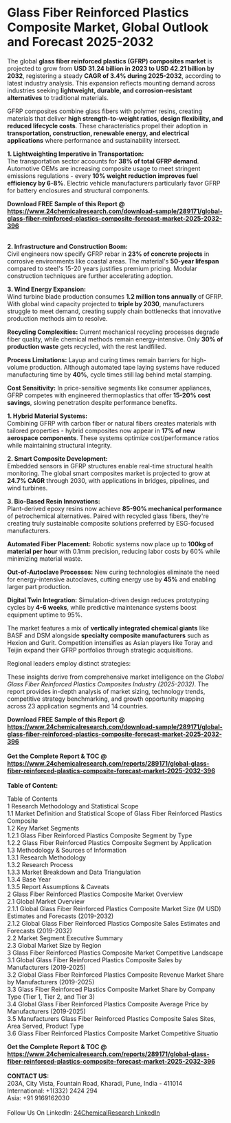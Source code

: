 <h1>Glass Fiber Reinforced Plastics Composite Market, Global Outlook and Forecast 2025-2032</h1><p>The global <strong>glass fiber reinforced plastics (GFRP) composites market</strong> is projected to grow from <strong>USD 31.24 billion in 2023 to USD 42.21 billion by 2032</strong>, registering a steady <strong>CAGR of 3.4% during 2025-2032</strong>, according to latest industry analysis. This expansion reflects mounting demand across industries seeking <strong>lightweight, durable, and corrosion-resistant alternatives</strong> to traditional materials.</p><p>GFRP composites combine glass fibers with polymer resins, creating materials that deliver <strong>high strength-to-weight ratios, design flexibility, and reduced lifecycle costs</strong>. These characteristics propel their adoption in <strong>transportation, construction, renewable energy, and electrical applications</strong> where performance and sustainability intersect.</p><p><strong>1. Lightweighting Imperative in Transportation:</strong><br>
The transportation sector accounts for <strong>38% of total GFRP demand</strong>. Automotive OEMs are increasing composite usage to meet stringent emissions regulations - every <strong>10% weight reduction improves fuel efficiency by 6-8%</strong>. Electric vehicle manufacturers particularly favor GFRP for battery enclosures and structural components.</p><div><b>Download FREE Sample of this Report @ 
            <a href="https://www.24chemicalresearch.com/download-sample/289171/global-glass-fiber-reinforced-plastics-composite-forecast-market-2025-2032-396">
            https://www.24chemicalresearch.com/download-sample/289171/global-glass-fiber-reinforced-plastics-composite-forecast-market-2025-2032-396</a></b></div><br><p><strong>2. Infrastructure and Construction Boom:</strong><br>
Civil engineers now specify GFRP rebar in <strong>23% of concrete projects</strong> in corrosive environments like coastal areas. The material's <strong>50-year lifespan</strong> compared to steel's 15-20 years justifies premium pricing. Modular construction techniques are further accelerating adoption.</p><p><strong>3. Wind Energy Expansion:</strong><br>
Wind turbine blade production consumes <strong>1.2 million tons annually</strong> of GFRP. With global wind capacity projected to <strong>triple by 2030</strong>, manufacturers struggle to meet demand, creating supply chain bottlenecks that innovative production methods aim to resolve.</p><p><strong>Recycling Complexities:</strong> Current mechanical recycling processes degrade fiber quality, while chemical methods remain energy-intensive. Only <strong>30% of production waste</strong> gets recycled, with the rest landfilled.</p><p><strong>Process Limitations:</strong> Layup and curing times remain barriers for high-volume production. Although automated tape laying systems have reduced manufacturing time by <strong>40%</strong>, cycle times still lag behind metal stamping.</p><p><strong>Cost Sensitivity:</strong> In price-sensitive segments like consumer appliances, GFRP competes with engineered thermoplastics that offer <strong>15-20% cost savings</strong>, slowing penetration despite performance benefits.</p><p><strong>1. Hybrid Material Systems:</strong><br>
Combining GFRP with carbon fiber or natural fibers creates materials with tailored properties - hybrid composites now appear in <strong>17% of new aerospace components</strong>. These systems optimize cost/performance ratios while maintaining structural integrity.</p><p><strong>2. Smart Composite Development:</strong><br>
Embedded sensors in GFRP structures enable real-time structural health monitoring. The global smart composites market is projected to grow at <strong>24.7% CAGR</strong> through 2030, with applications in bridges, pipelines, and wind turbines.</p><p><strong>3. Bio-Based Resin Innovations:</strong><br>
Plant-derived epoxy resins now achieve <strong>85-90% mechanical performance</strong> of petrochemical alternatives. Paired with recycled glass fibers, they're creating truly sustainable composite solutions preferred by ESG-focused manufacturers.</p><p><strong>Automated Fiber Placement:</strong>
    Robotic systems now place up to <strong>100kg of material per hour</strong> with 0.1mm precision, reducing labor costs by 60% while minimizing material waste.</p><p><strong>Out-of-Autoclave Processes:</strong>
    New curing technologies eliminate the need for energy-intensive autoclaves, cutting energy use by <strong>45%</strong> and enabling larger part production.</p><p><strong>Digital Twin Integration:</strong>
    Simulation-driven design reduces prototyping cycles by <strong>4-6 weeks</strong>, while predictive maintenance systems boost equipment uptime to 95%.</p><p>The market features a mix of <strong>vertically integrated chemical giants</strong> like BASF and DSM alongside <strong>specialty composite manufacturers</strong> such as Hexion and Gurit. Competition intensifies as Asian players like Toray and Teijin expand their GFRP portfolios through strategic acquisitions.</p><p>Regional leaders employ distinct strategies:</p><p>These insights derive from comprehensive market intelligence on the <em>Global Glass Fiber Reinforced Plastics Composites Industry (2025-2032)</em>. The report provides in-depth analysis of market sizing, technology trends, competitive strategy benchmarking, and growth opportunity mapping across 23 application segments and 14 countries.</p><div><b>Download FREE Sample of this Report @ 
            <a href="https://www.24chemicalresearch.com/download-sample/289171/global-glass-fiber-reinforced-plastics-composite-forecast-market-2025-2032-396">
            https://www.24chemicalresearch.com/download-sample/289171/global-glass-fiber-reinforced-plastics-composite-forecast-market-2025-2032-396</a></b></div><br><div><b>Get the Complete Report & TOC @ 
            <a href="https://www.24chemicalresearch.com/reports/289171/global-glass-fiber-reinforced-plastics-composite-forecast-market-2025-2032-396">
            https://www.24chemicalresearch.com/reports/289171/global-glass-fiber-reinforced-plastics-composite-forecast-market-2025-2032-396</a></b></div><br>
            <b>Table of Content:</b><p>Table of Contents<br />
1 Research Methodology and Statistical Scope<br />
1.1 Market Definition and Statistical Scope of Glass Fiber Reinforced Plastics Composite<br />
1.2 Key Market Segments<br />
1.2.1 Glass Fiber Reinforced Plastics Composite Segment by Type<br />
1.2.2 Glass Fiber Reinforced Plastics Composite Segment by Application<br />
1.3 Methodology & Sources of Information<br />
1.3.1 Research Methodology<br />
1.3.2 Research Process<br />
1.3.3 Market Breakdown and Data Triangulation<br />
1.3.4 Base Year<br />
1.3.5 Report Assumptions & Caveats<br />
2 Glass Fiber Reinforced Plastics Composite Market Overview<br />
2.1 Global Market Overview<br />
2.1.1 Global Glass Fiber Reinforced Plastics Composite Market Size (M USD) Estimates and Forecasts (2019-2032)<br />
2.1.2 Global Glass Fiber Reinforced Plastics Composite Sales Estimates and Forecasts (2019-2032)<br />
2.2 Market Segment Executive Summary<br />
2.3 Global Market Size by Region<br />
3 Glass Fiber Reinforced Plastics Composite Market Competitive Landscape<br />
3.1 Global Glass Fiber Reinforced Plastics Composite Sales by Manufacturers (2019-2025)<br />
3.2 Global Glass Fiber Reinforced Plastics Composite Revenue Market Share by Manufacturers (2019-2025)<br />
3.3 Glass Fiber Reinforced Plastics Composite Market Share by Company Type (Tier 1, Tier 2, and Tier 3)<br />
3.4 Global Glass Fiber Reinforced Plastics Composite Average Price by Manufacturers (2019-2025)<br />
3.5 Manufacturers Glass Fiber Reinforced Plastics Composite Sales Sites, Area Served, Product Type<br />
3.6 Glass Fiber Reinforced Plastics Composite Market Competitive Situatio</p><div><b>Get the Complete Report & TOC @ 
            <a href="https://www.24chemicalresearch.com/reports/289171/global-glass-fiber-reinforced-plastics-composite-forecast-market-2025-2032-396">
            https://www.24chemicalresearch.com/reports/289171/global-glass-fiber-reinforced-plastics-composite-forecast-market-2025-2032-396</a></b></div><br><b>CONTACT US:</b><br>
            203A, City Vista, Fountain Road, Kharadi, Pune, India - 411014<br>
            International: +1(332) 2424 294<br>
            Asia: +91 9169162030 <br><br>
            Follow Us On LinkedIn: <a href="https://www.linkedin.com/company/24chemicalresearch/">24ChemicalResearch LinkedIn</a>